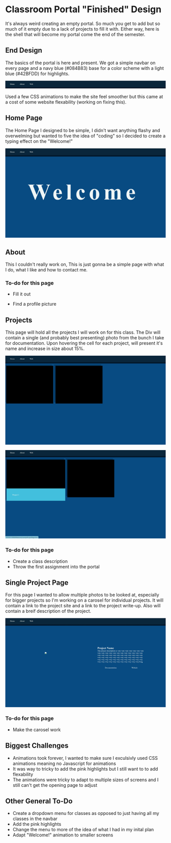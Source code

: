 # Classroom Portal "Finished" Design

It's always weird creating an empty portal.  So much you get to add but so much of it empty due to a lack of projects to fill it with.  Either way, here is the shell that will become my portal come the end of the semester. 

## End Design

The basics of the portal is here and present.  We got a simple navbar on every page and a navy blue (#084B83) base for a color scheme with a light blue (#42BFDD) for highlights. 

![NavBar](./Milestone2ClassPortal/NavBar.jpg)

Used a few CSS animations to make the site feel smoother but this came at a cost of some website flexability (working on fixing this). 


## Home Page

The Home Page I designed to be simple, I didn't want anything flashy and overwelming but wanted to five the idea of "coding" so I decided to create a typing effect on the "Welcome!"  

![HomePage](./Milestone2ClassPortal/homePage.jpg)

## About

This I couldn't really work on,  This is just gonna be a simple page with what I do, what I like and how to contact me.

### To-do for this page

* Fill it out

* Find a profile picture

## Projects

This page will hold all the projects I will work on for this class.  The Div will contain a single (and probably best presenting) photo from the bunch I take for documentation.  Upon hovering the cell for each project, will present it's name and increase in size about 15%. 

![projectPage](./Milestone2ClassPortal/ProjectBlank.jpg)

![projectHovered](./Milestone2ClassPortal/ProjectEmptyHovered.jpg)


### To-do for this page

* Create a class description
* Throw the first assignment into the portal


## Single Project Page

For this page I wanted to allow multiple photos to be looked at, especially for bigger projects so I'm working on a carosel for individual projects.  It will contain a link to the project site and a link to the project write-up.  Also will contain a breif description of the project.

![singleProjectPage](./Milestone2ClassPortal/ProjectPageEmpty.jpg)

### To-do for this page

* Make the carosel work


## Biggest Challenges

* Animations took forever, I wanted to make sure I exculsivly used CSS animations meaning no Javascript for animations
* It was way to tricky to add the pink highlights but I still want to to add flexability
* The animations were tricky to adapt to multiple sizes of screens and I still can't get the opening page to adjust

## Other General To-Do

* Create a dropdown menu for classes as opposed to just having all my classes in the navbar
* Add the pink highlights
* Change the menu to more of the idea of what I had in my inital plan
* Adapt "Welcome!" animation to smaller screens